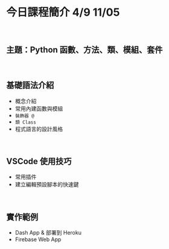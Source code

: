 # 今日課程簡介 4/9 11/05

<br>

## 主題：Python 函數、方法、類、模組、套件

<br>

## 基礎語法介紹
- 概念介紹
- 常用內建函數與模組
- `裝飾器 @` 
- `類 Class`
- 程式語言的設計風格

<br>

## VSCode 使用技巧

- 常用插件
- 建立編輯預設腳本的快速鍵

<br>

## 實作範例

- Dash App & 部署到 Heroku
- Firebase Web App
  
